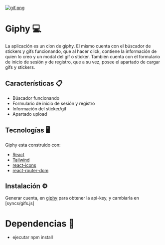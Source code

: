 [![gif.png](https://i.postimg.cc/Jz07GZvx/gif.png)](https://postimg.cc/21pNtbzL)

# Giphy 💻 

La aplicación es un clon de giphy. El mismo cuenta con el búscador de stickers y gifs funcionando, que al hacer click, contiene la información de quien lo creo y un modal del gif o sticker.
También cuenta con el formulario de inicio de sesión y de registro, que a su vez, posee el apartado de cargar gifs y stickers.

## Características 📋

- Búscador funcionando
- Formulario de inicio de sesión y registro
- Información del sticker/gif
- Apartado upload

## Tecnologías 🖥️

Giphy esta construido con:

- [React](https://es.reactjs.org/)
- [Tailwind](https://tailwindcss.com/)
- [react-icons](https://react-icons.github.io/react-icons/)
- [react-router-dom](https://reactrouter.com/en/main)

## Instalación ⚙️

Generar cuenta, en [giphy](https://developers.giphy.com/) para obtener la api-key, y cambiarla en [syncs/gifs.js]

# Dependencias 🔧

- ejecutar npm install

